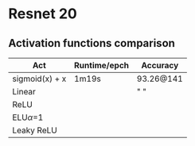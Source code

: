 # Resnet 20
## Activation functions comparison
|       Act      |Runtime/epch      |Accuracy       |
|----------------|------------------|---------------|
|sigmoid(x) + x  |1m19s             |93.26@141      |
|Linear          |                  |" "            |
|ReLU            |                  |               |
|ELU$\alpha$=1     |                  |               |
|Leaky ReLU      |                  |               |

